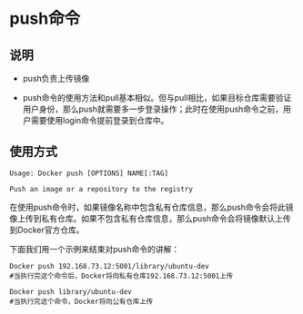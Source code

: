 # push命令

## 说明

- push负责上传镜像

- push命令的使用方法和pull基本相似。但与pull相比，如果目标仓库需要验证用户身份，那么push就需要多一步登录操作；此时在使用push命令之前，用户需要使用login命令提前登录到仓库中。

## 使用方式

```shell
Usage: Docker push [OPTIONS] NAME[:TAG]

Push an image or a repository to the registry
```


在使用push命令时，如果镜像名称中包含私有仓库信息，那么push命令会将此镜像上传到私有仓库。如果不包含私有仓库信息，那么push命令会将镜像默认上传到Docker官方仓库。

下面我们用一个示例来结束对push命令的讲解：

```shell
Docker push 192.168.73.12:5001/library/ubuntu-dev
#当执行完这个命令后，Docker将向私有仓库192.168.73.12:5001上传
```

```shell
Docker push library/ubuntu-dev
#当执行完这个命令，Docker将向公有仓库上传
```

